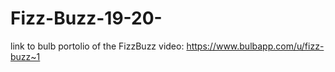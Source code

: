 # Fizz-Buzz-19-20-
link to bulb portolio of the FizzBuzz video: https://www.bulbapp.com/u/fizz-buzz~1
